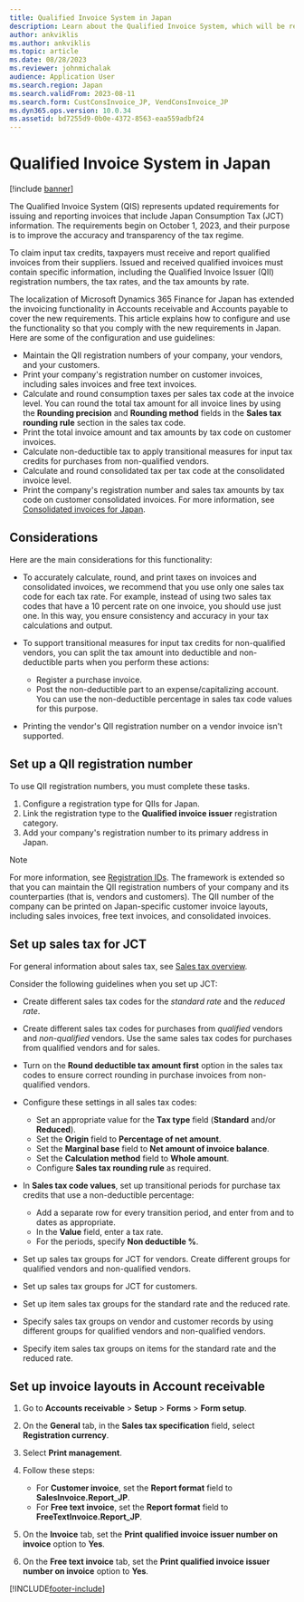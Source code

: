 ```yaml
---
title: Qualified Invoice System in Japan
description: Learn about the Qualified Invoice System, which will be required in Japan as of October 1, 2023, including a process for setting up a QII registration number.
author: ankviklis
ms.author: ankviklis 
ms.topic: article
ms.date: 08/28/2023
ms.reviewer: johnmichalak
audience: Application User 
ms.search.region: Japan
ms.search.validFrom: 2023-08-11
ms.search.form: CustConsInvoice_JP, VendConsInvoice_JP
ms.dyn365.ops.version: 10.0.34
ms.assetid: bd7255d9-0b0e-4372-8563-eaa559adbf24
---
```


# Qualified Invoice System in Japan

[!include [banner](../../includes/banner.md)]

The Qualified Invoice System (QIS) represents updated requirements for issuing and reporting invoices that include Japan Consumption Tax (JCT) information. The requirements begin on October 1, 2023, and their purpose is to improve the accuracy and transparency of the tax regime. 

To claim input tax credits, taxpayers must receive and report qualified invoices from their suppliers. Issued and received qualified invoices must contain specific information, including the Qualified Invoice Issuer (QII) registration numbers, the tax rates, and the tax amounts by rate. 

The localization of Microsoft Dynamics 365 Finance for Japan has extended the invoicing functionality in Accounts receivable and Accounts payable to cover the new requirements. This article explains how to configure and use the functionality so that you comply with the new requirements in Japan. Here are some of the configuration and use guidelines:

- Maintain the QII registration numbers of your company, your vendors, and your customers.
- Print your company's registration number on customer invoices, including sales invoices and free text invoices.
- Calculate and round consumption taxes per sales tax code at the invoice level. You can round the total tax amount for all invoice lines by using the **Rounding precision** and **Rounding method** fields in the **Sales tax rounding rule** section in the sales tax code.
- Print the total invoice amount and tax amounts by tax code on customer invoices.
- Calculate non-deductible tax to apply transitional measures for input tax credits for purchases from non-qualified vendors.
- Calculate and round consolidated tax per tax code at the consolidated invoice level.
- Print the company's registration number and sales tax amounts by tax code on customer consolidated invoices. For more information, see [Consolidated invoices for Japan](apac-jpn-consolidate-invoices.md).

## Considerations

Here are the main considerations for this functionality:

- To accurately calculate, round, and print taxes on invoices and consolidated invoices, we recommend that you use only one sales tax code for each tax rate. For example, instead of using two sales tax codes that have a 10 percent rate on one invoice, you should use just one. In this way, you ensure consistency and accuracy in your tax calculations and output.
- To support transitional measures for input tax credits for non-qualified vendors, you can split the tax amount into deductible and non-deductible parts when you perform these actions:

    - Register a purchase invoice.
    - Post the non-deductible part to an expense/capitalizing account. You can use the non-deductible percentage in sales tax code values for this purpose.

- Printing the vendor's QII registration number on a vendor invoice isn't supported.

## Set up a QII registration number

To use QII registration numbers, you must complete these tasks.

1. Configure a registration type for QIIs for Japan.
2. Link the registration type to the **Qualified invoice issuer** registration category.
3. Add your company's registration number to its primary address in Japan.

> [!NOTE]
> For more information, see [Registration IDs](../europe/emea-registration-ids.md). The framework is extended so that you can maintain the QII registration numbers of your company and its counterparties (that is, vendors and customers). The QII number of the company can be printed on Japan-specific customer invoice layouts, including sales invoices, free text invoices, and consolidated invoices.

## Set up sales tax for JCT

For general information about sales tax, see [Sales tax overview](../../general-ledger/indirect-taxes-overview.md).

Consider the following guidelines when you set up JCT:

- Create different sales tax codes for the *standard rate* and the *reduced rate*.
- Create different sales tax codes for purchases from *qualified* vendors and *non-qualified* vendors. Use the same sales tax codes for purchases from qualified vendors and for sales.
- Turn on the **Round deductible tax amount first** option in the sales tax codes to ensure correct rounding in purchase invoices from non-qualified vendors.
- Configure these settings in all sales tax codes:

    - Set an appropriate value for the **Tax type** field (**Standard** and/or **Reduced**).
    - Set the **Origin** field to **Percentage of net amount**.
    - Set the **Marginal base** field to **Net amount of invoice balance**.
    - Set the **Calculation method** field to **Whole amount**.
    - Configure **Sales tax rounding rule** as required.

- In **Sales tax code values**, set up transitional periods for purchase tax credits that use a non-deductible percentage:

    - Add a separate row for every transition period, and enter from and to dates as appropriate.
    - In the **Value** field, enter a tax rate.
    - For the periods, specify **Non deductible %**.

- Set up sales tax groups for JCT for vendors. Create different groups for qualified vendors and non-qualified vendors.
- Set up sales tax groups for JCT for customers.
- Set up item sales tax groups for the standard rate and the reduced rate.
- Specify sales tax groups on vendor and customer records by using different groups for qualified vendors and non-qualified vendors.
- Specify item sales tax groups on items for the standard rate and the reduced rate.

## Set up invoice layouts in Account receivable

1. Go to **Accounts receivable** \> **Setup** \> **Forms** \> **Form setup**.
1. On the **General** tab, in the **Sales tax specification** field, select **Registration currency**.
1. Select **Print management**.
1. Follow these steps:

    - For **Customer invoice**, set the **Report format** field to **SalesInvoice.Report\_JP**.
    - For **Free text invoice**, set the **Report format** field to **FreeTextInvoice.Report\_JP**.

1. On the **Invoice** tab, set the **Print qualified invoice issuer number on invoice** option to **Yes**.
1. On the **Free text invoice** tab, set the **Print qualified invoice issuer number on invoice** option to **Yes**.

[!INCLUDE[footer-include](../../../includes/footer-banner.md)]
